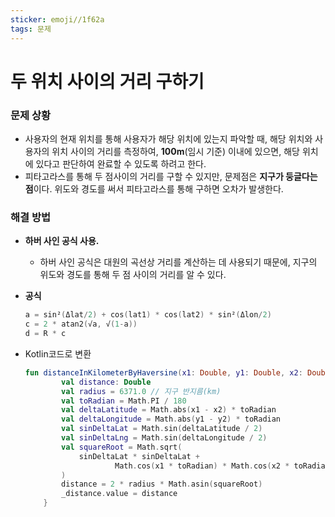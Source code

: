 ```yaml
---
sticker: emoji//1f62a
tags: 문제
---
```

# 두 위치 사이의 거리 구하기

### 문제 상황

- 사용자의 현재 위치를 통해 사용자가 해당 위치에 있는지 파악할 때, 해당 위치와 사용자의 위치 사이의 거리를 측정하여, **100m**(임시 기준) 이내에 있으면, 해당 위치에 있다고 판단하여 완료할 수 있도록 하려고 한다.
- 피타고라스를 통해 두 점사이의 거리를 구할 수 있지만, 문제점은 **지구가 둥글다는 점**이다. 위도와 경도를 써서 피타고라스를 통해 구하면 오차가 발생한다.

### 해결 방법

- **하버 사인 공식 사용.**
    - 하버 사인 공식은  대원의 곡선상 거리를 계산하는 데 사용되기 때문에, 지구의 위도와 경도를 통해 두 점 사이의 거리를 알 수 있다.
- **공식**
    
    ```kotlin
    a = sin²(Δlat/2) + cos(lat1) * cos(lat2) * sin²(Δlon/2)
    c = 2 * atan2(√a, √(1-a))
    d = R * c
    ```
    
- Kotlin코드로 변환
    
    ```kotlin
    fun distanceInKilometerByHaversine(x1: Double, y1: Double, x2: Double, y2: Double) {
            val distance: Double
            val radius = 6371.0 // 지구 반지름(km)
            val toRadian = Math.PI / 180
            val deltaLatitude = Math.abs(x1 - x2) * toRadian
            val deltaLongitude = Math.abs(y1 - y2) * toRadian
            val sinDeltaLat = Math.sin(deltaLatitude / 2)
            val sinDeltaLng = Math.sin(deltaLongitude / 2)
            val squareRoot = Math.sqrt(
                sinDeltaLat * sinDeltaLat +
                        Math.cos(x1 * toRadian) * Math.cos(x2 * toRadian) * sinDeltaLng * sinDeltaLng
            )
            distance = 2 * radius * Math.asin(squareRoot)
            _distance.value = distance
        }
    ```